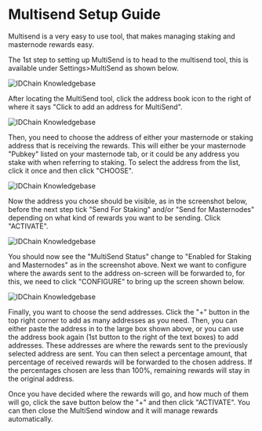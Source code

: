 # Multisend Setup Guide

Multisend is a very easy to use tool, that makes managing staking and masternode rewards easy.

The 1st step to setting up MultiSend is to head to the multisend tool, this is available under Settings>MultiSend as shown below.

![IDChain Knowledgebase](https://kb.bulwarkcrypto.com/assets/images/MultisendScreenshot1.png "MultisendScreenshot1.png")

After locating the MultiSend tool, click the address book icon to the right of where it says "Click to add an address for MultiSend".

![IDChain Knowledgebase](https://kb.bulwarkcrypto.com/assets/images/MultisendScreenshot2.png "MultisendScreenshot2.png")

Then, you need to choose the address of either your masternode or staking address that is receiving the rewards. This will either be your masternode "Pubkey" listed on your masternode tab,
or it could be any address you stake with when referring to staking. To select the address from the list, click it once and then click "CHOOSE".

![IDChain Knowledgebase](https://kb.bulwarkcrypto.com/assets/images/MultisendScreenshot3.png "MultisendScreenshot3.png")

Now the address you chose should be visible, as in the screenshot below, before the next step tick "Send For Staking" and/or "Send for Masternodes" depending on what kind of rewards you want to be sending. Click "ACTIVATE".

![IDChain Knowledgebase](https://kb.bulwarkcrypto.com/assets/images/MultisendScreenshot4.png "MultisendScreenshot4.png")

You should now see the "MultiSend Status" change to "Enabled for Staking and Masternodes" as in the screenshot above. Next we want to configure where the awards sent to the address on-screen will be forwarded to,
for this, we need to click "CONFIGURE" to bring up the screen shown below.

![IDChain Knowledgebase](https://kb.bulwarkcrypto.com/assets/images/MultisendScreenshot5.png "MultisendScreenshot5.png")

Finally, you want to choose the send addresses. Click the "+" button in the top right corner to add as many addresses as you need. Then, you can either paste the address in to the large box shown above, or you can use the address
book again (1st button to the right of the text boxes) to add addresses. These addresses are where the rewards sent to the previously selected address are sent. You can then select a percentage amount, that percentage of received
rewards will be forwarded to the chosen address. If the percentages chosen are less than 100%, remaining rewards will stay in the original address.

Once you have decided where the rewards will go, and how much of them will go, click the save button below the "+" and then click "ACTIVATE". You can then close the MultiSend window and it will manage rewards automatically.
